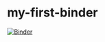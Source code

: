 # my-first-binder
[![Binder](https://mybinder.org/badge_logo.svg)](https://mybinder.org/v2/gh/Samirasharma01/my-first-binder/HEAD)

